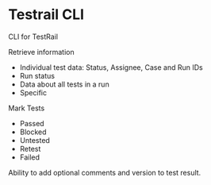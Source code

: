 # Testrail CLI
CLI for TestRail

Retrieve information
* Individual test data: Status, Assignee, Case and Run IDs
* Run status 
* Data about all tests in a run
* Specific

Mark Tests
* Passed
* Blocked
* Untested
* Retest
* Failed

Ability to add optional comments and version to test result.

